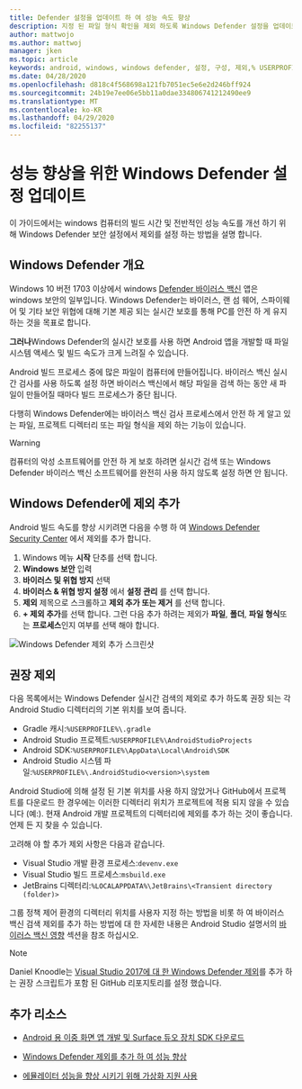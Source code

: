 ```yaml
---
title: Defender 설정을 업데이트 하 여 성능 속도 향상
description: 지정 된 파일 형식 확인을 제외 하도록 Windows Defender 설정을 업데이트 하 여 성능 속도와 빌드 시간을 개선 하는 방법에 대해 알아봅니다.
author: mattwojo
ms.author: mattwoj
manager: jken
ms.topic: article
keywords: android, windows, windows defender, 설정, 구성, 제외,% USERPROFILE%, devenv.exe, 성능, 속도, 빌드, gradle
ms.date: 04/28/2020
ms.openlocfilehash: d818c4f568698a121fb7051ec5e6e2d246bff924
ms.sourcegitcommit: 24b19e7ee06e5bb11a0dae334806741212490ee9
ms.translationtype: MT
ms.contentlocale: ko-KR
ms.lasthandoff: 04/29/2020
ms.locfileid: "82255137"
---
```

# <a name="update-windows-defender-settings-to-improve-performance"></a>성능 향상을 위한 Windows Defender 설정 업데이트

이 가이드에서는 windows 컴퓨터의 빌드 시간 및 전반적인 성능 속도를 개선 하기 위해 Windows Defender 보안 설정에서 제외를 설정 하는 방법을 설명 합니다.

## <a name="windows-defender-overview"></a>Windows Defender 개요

Windows 10 버전 1703 이상에서 windows [Defender 바이러스 백신](https://docs.microsoft.com/windows/security/threat-protection/windows-defender-antivirus/windows-defender-security-center-antivirus) 앱은 windows 보안의 일부입니다. Windows Defender는 바이러스, 랜 섬 웨어, 스파이웨어 및 기타 보안 위협에 대해 기본 제공 되는 실시간 보호를 통해 PC를 안전 하 게 유지 하는 것을 목표로 합니다.

**그러나**Windows Defender의 실시간 보호를 사용 하면 Android 앱을 개발할 때 파일 시스템 액세스 및 빌드 속도가 크게 느려질 수 있습니다.

Android 빌드 프로세스 중에 많은 파일이 컴퓨터에 만들어집니다. 바이러스 백신 실시간 검사를 사용 하도록 설정 하면 바이러스 백신에서 해당 파일을 검색 하는 동안 새 파일이 만들어질 때마다 빌드 프로세스가 중단 됩니다.

다행히 Windows Defender에는 바이러스 백신 검사 프로세스에서 안전 하 게 알고 있는 파일, 프로젝트 디렉터리 또는 파일 형식을 제외 하는 기능이 있습니다.

> [!WARNING]
> 컴퓨터의 악성 소프트웨어를 안전 하 게 보호 하려면 실시간 검색 또는 Windows Defender 바이러스 백신 소프트웨어를 완전히 사용 하지 않도록 설정 하면 안 됩니다.

## <a name="add-exclusions-to-windows-defender"></a>Windows Defender에 제외 추가

Android 빌드 속도를 향상 시키려면 다음을 수행 하 여 [Windows Defender Security Center](windowsdefender://) 에서 제외를 추가 합니다.

1. Windows 메뉴 **시작** 단추를 선택 합니다.
2. **Windows 보안** 입력
3. **바이러스 및 위협 방지** 선택
4. **바이러스 & 위협 방지 설정** 에서 **설정 관리** 를 선택 합니다.
5. **제외** 제목으로 스크롤하고 **제외 추가 또는 제거** 를 선택 합니다.
6. **+ 제외 추가**를 선택 합니다. 그런 다음 추가 하려는 제외가 **파일**, **폴더**, **파일 형식**또는 **프로세스**인지 여부를 선택 해야 합니다.

![Windows Defender 제외 추가 스크린샷](../images/windows-defender-exclusions.png)

## <a name="recommended-exclusions"></a>권장 제외

다음 목록에서는 Windows Defender 실시간 검색의 제외로 추가 하도록 권장 되는 각 Android Studio 디렉터리의 기본 위치를 보여 줍니다.

- Gradle 캐시:`%USERPROFILE%\.gradle`
- Android Studio 프로젝트:`%USERPROFILE%\AndroidStudioProjects`
- Android SDK:`%USERPROFILE%\AppData\Local\Android\SDK`
- Android Studio 시스템 파일:`%USERPROFILE%\.AndroidStudio<version>\system`

Android Studio에 의해 설정 된 기본 위치를 사용 하지 않았거나 GitHub에서 프로젝트를 다운로드 한 경우에는 이러한 디렉터리 위치가 프로젝트에 적용 되지 않을 수 있습니다 (예:). 현재 Android 개발 프로젝트의 디렉터리에 제외를 추가 하는 것이 좋습니다. 언제 든 지 찾을 수 있습니다.

고려해 야 할 추가 제외 사항은 다음과 같습니다.

- Visual Studio 개발 환경 프로세스:`devenv.exe`
- Visual Studio 빌드 프로세스:`msbuild.exe`
- JetBrains 디렉터리:`%LOCALAPPDATA%\JetBrains\<Transient directory (folder)>`

그룹 정책 제어 환경의 디렉터리 위치를 사용자 지정 하는 방법을 비롯 하 여 바이러스 백신 검색 제외를 추가 하는 방법에 대 한 자세한 내용은 Android Studio 설명서의 [바이러스 백신 영향](https://developer.android.com/studio/intro/studio-config#antivirus-impact) 섹션을 참조 하십시오.

> [!Note]
> Daniel Knoodle는 [Visual Studio 2017에 대 한 Windows Defender 제외](https://gist.github.com/dknoodle/5a66b8b8a3f2243f4ca5c855b323cb7b#file-windows-defender-exclusions-vs-2017-ps1-L10)를 추가 하는 권장 스크립트가 포함 된 GitHub 리포지토리를 설정 했습니다.

## <a name="additional-resources"></a>추가 리소스

- [Android 용 이중 화면 앱 개발 및 Surface 듀오 장치 SDK 다운로드](https://docs.microsoft.com/dual-screen/android/)

- [Windows Defender 제외를 추가 하 여 성능 향상](./defender-settings.md)

- [에뮬레이터 성능을 향상 시키기 위해 가상화 지원 사용](./emulator.md#enable-virtualization-support)
